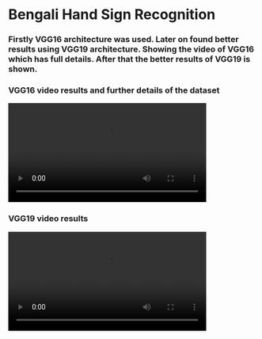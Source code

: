 <h1>Bengali Hand Sign Recognition</h1>
<h3>Firstly VGG16 architecture was used. Later on found better results using VGG19 architecture.
Showing the video of VGG16 which has full details. After that the better results of VGG19 is shown.
</h3>

<h3>VGG16 video results and further details of the dataset</h3>
<video width="400" controls>
  <source src="videos/vgg16_video.mp4" type="video/mp4">
  Your browser does not support HTML video.
</video>

<h3>VGG19 video results</h3>
<video width="400" controls>
  <source src="videos/vgg16_video.mp4" type="video/mp4">
  Your browser does not support HTML video.
</video>

